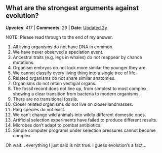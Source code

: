## What are the strongest arguments against evolution?
    
**Upvotes**: 417 | **Comments**: 29 | **Date**: [Updated 2y](https://www.quora.com/What-are-the-strongest-arguments-against-evolution/answer/Gary-Meaney)

NOTE: Please read through to the end of my answer.

1.  All living organisms do not have DNA in common.
2.  We have never observed a speciation event.
3.  Ancestral traits (e.g. legs in whales) do not reappear by chance mutations.
4.  Organism embryos do not look more similar the younger they are.
5.  We cannot classify every living thing into a single tree of life.
6.  Related organisms do not share similar anatomies.
7.  Organisms do not retain vestigial organs.
8.  The fossil record does not line up, from simplest to most complex, showing a clear transition from bacteria to modern organisms.
9.  There are no transitional fossils.
10.  Closer related organisms do not live on closer landmasses.
11.  Ring species do not exist.
12.  We can’t change wild animals into wildly different domestic ones.
13.  Artificial selection experiments have failed to produce different results.
14.  Microbes don’t adapt to combat antibiotics.
15.  Simple computer programs under selection pressures cannot become complex.

Oh wait… everything I just said is not true. I guess evolution’s a fact…

